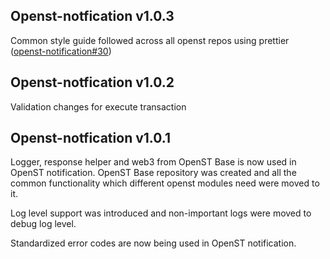 ## Openst-notfication v1.0.3
Common style guide followed across all openst repos using prettier ([openst-notification#30](https://github.com/OpenSTFoundation/openst-notification/issues/18))

## Openst-notfication v1.0.2
Validation changes for execute transaction

## Openst-notfication v1.0.1
Logger, response helper and web3 from OpenST Base is now used in OpenST notification. OpenST Base repository was created and all the common functionality which different openst modules need were moved to it.

Log level support was introduced and non-important logs were moved to debug log level.

Standardized error codes are now being used in OpenST notification.
